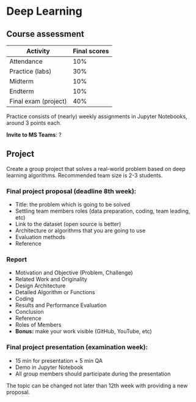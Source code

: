 <!-- #region -->
# Deep Learning


## Course assessment

| Activity             | Final scores |
| -------------------- | ------------ |
| Attendance           | $10\%$       |
| Practice (labs)      | $30\%$       |
| Midterm              | $10\%$       |
| Endterm              | $10\%$       |
| Final exam (project) | $40\%$       |

Practice consists of (nearly) weekly assignments in Jupyter Notebooks, around $3$ points each.

**Invite to MS Teams**: ?

## Project

Create a group project that solves a real-world problem based on deep learning algorithms. Recommended team size is 2-3 students.

### Final project proposal (deadline 8th week): 

* Title: the problem which is going to be solved 
* Settling team members roles (data preparation, coding, team leading, etc)
* Link to the dataset (open source is better)
* Architecture or algorithms that you are going to use
* Evaluation methods
* Reference

### Report

* Motivation and Objective (Problem, Challenge) 
* Related Work and Originality
* Design Architecture
* Detailed Algorithm or Functions
* Coding
* Results and Performance Evaluation
* Conclusion
* Reference
* Roles of Members
* **Bonus:** make your work visible (GitHub, YouTube, etc)

### Final project presentation (examination week): 

* 15 min for presentation + 5 min QA 
* Demo in Jupyter Notebook 
* All group members should participate during the presentation 

The topic can be changed not later than 12th week with providing a new proposal. 
<!-- #endregion -->

